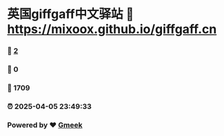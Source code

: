 # 英国giffgaff中文驿站 :link: https://mixoox.github.io/giffgaff.cn 
### :page_facing_up: [2](https://mixoox.github.io/giffgaff.cn/tag.html) 
### :speech_balloon: 0 
### :hibiscus: 1709 
### :alarm_clock: 2025-04-05 23:49:33 
### Powered by :heart: [Gmeek](https://github.com/Meekdai/Gmeek)

